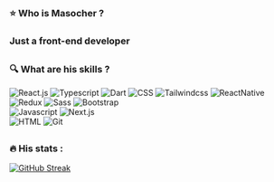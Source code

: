 ### :star: Who is Masocher ?
### Just a front-end developer

##

### :mag: What are his skills ?

<div id="badges">
  <img src="https://img.shields.io/badge/react.js-blue?style=for-the-badge&logo=react&logoColor=white" alt="React.js"/>
  <img src="https://img.shields.io/badge/typescript-blue?style=for-the-badge&logo=typescript&logoColor=white" alt="Typescript"/>
  <img src="https://img.shields.io/badge/dart-blue?style=for-the-badge&logo=dart&logoColor=white" alt="Dart"/>
  <img src="https://img.shields.io/badge/css3-blue?style=for-the-badge&logo=CSS3&logoColor=white" alt="CSS"/>
  <img src="https://img.shields.io/badge/tailwindcss-blue?style=for-the-badge&logo=tailwindcss&logoColor=white" alt="Tailwindcss"/>
  <img src="https://img.shields.io/badge/reactnative-blue?style=for-the-badge&logo=tailwindcss&logoColor=white" alt="ReactNative"/>
</div>

<div id="badges">
  <img src="https://img.shields.io/badge/redux-blueviolet?style=for-the-badge&logo=redux&logoColor=white" alt="Redux"/>
  <img src="https://img.shields.io/badge/sass-blueviolet?style=for-the-badge&logo=sass&logoColor=white" alt="Sass"/>
  <img src="https://img.shields.io/badge/bootstrap-blueviolet?style=for-the-badge&logo=bootstrap&logoColor=white" alt="Bootstrap"/>
</div>

<div id="badges">
  <img src="https://img.shields.io/badge/javascript-yellow?style=for-the-badge&logo=javascript&logoColor=white" alt="Javascript"/>
  <img src="https://img.shields.io/badge/next.js-yellow?style=for-the-badge&logo=next.js&logoColor=white" alt="Next.js"/>
</div>

<div id="badges">
  <img src="https://img.shields.io/badge/html5-red?style=for-the-badge&logo=html5&logoColor=white" alt="HTML"/>
  <img src="https://img.shields.io/badge/git-red?style=for-the-badge&logo=git&logoColor=white" alt="Git"/>
</div>

##

### :fire: His stats :

[![GitHub Streak](http://github-readme-streak-stats.herokuapp.com?user=masocher&theme=dark&background=000000)](https://github.com/Masocher)

